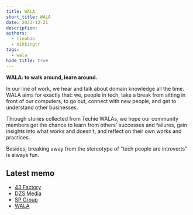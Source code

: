 ```yaml
---
title: WALA
short_title: WALA
date: 2023-12-21
description:
authors:
  - tieubao
  - nikkingtr
tags:
  - wala
hide_title: true
---
```


**WALA: to walk around, learn around.**

In our line of work, we hear and talk about domain knowledge all the time. WALA aims for exactly that: we, people in tech, take a break from sitting in front of our computers, to go out, connect with new people, and get to understand other businesses.

Through stories collected from Techie WALAs, we hope our community members get the chance to learn from others' successes and failures, gain insights into what works and doesn't, and reflect on their own works and practices.

Besides, breaking away from the stereotype of "tech people are introverts" is always fun.

## Latest memo

- [43 Factory](/updates/wala/001-43-factory)
- [DZS Media](/updates/wala/002-dzs-media)
- [SP Group](/updates/wala/003-sp-group)
- [WALA](/updates/wala)
